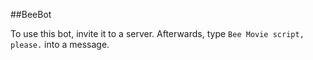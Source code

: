 ##BeeBot  
  
To use this bot, invite it to a server. Afterwards, type `Bee Movie script, please.` into a message.